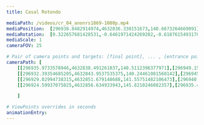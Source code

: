 ```yaml
---
title: Casal Rotondo

mediaPath: /videos/cr_04_anonrs1869-1080p.mp4
mediaPosition:  [296938.8482914974,4632836.330151673,140.6673264669091]
mediaRotation:  [0.322657681428531,-0.6461971424269202,-0.618761549317856,0.30895860373230244]
mediaScale: 1
cameraFOV: 25

# Pair of camera points and targets: [final point], ... , [entrance point]
cameraPath: [
    [[296935.9733578946,4632838.491261037,140.5112396377971],[296949.15013690735,4632828.586176454,141.22663760456035]],
    [[296932.39354685205,4632843.9537535375,140.24461081560142],[296945.5703258646,4632834.0486689545,140.96000878234898]],
    [[296929.02994738315,4632851.679148688,141.55751482106473],[296940.1087432523,4632839.61393968,139.57231616668318]],
    [[296924.59937075025,4632856.634933943,145.8210246082357],[296935.4182836348,4632844.672376672,142.34275671577868]]

    ]

# ViewPoints overrides in seconds
animationEntry:
---
```

